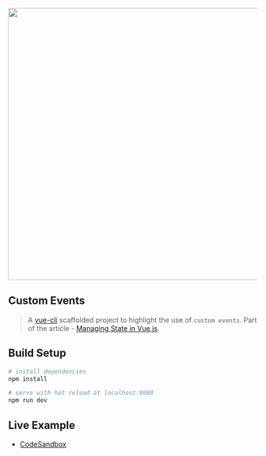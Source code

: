 <div align="center">
  <p>
    <img src="https://i.imgur.com/p6ak2Pd.png" width="550"/>
  </p>
</div>

## Custom Events

> A [vue-cli](https://github.com/vuejs/vue-cli) scaffolded project to highlight the use of `custom events`.
> Part of the article - [Managing State in Vue.js](https://medium.com/fullstackio/managing-state-in-vue-js-23a0352b1c87).

## Build Setup

``` bash
# install dependencies
npm install

# serve with hot reload at localhost:8080
npm run dev
```

## Live Example

* <a href="https://codesandbox.io/s/github/fullstackio/awesome-fullstack-tutorials/tree/master/vue/managing_state_01/event-bus?from-embed" target="_blank">CodeSandbox</a>
